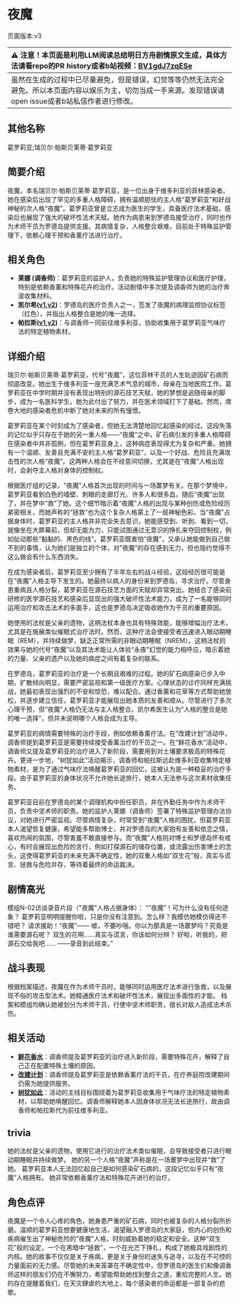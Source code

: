 # 夜魔
页面版本:v3
 

| :warning: 注意！本页面是利用LLM阅读总结明日方舟剧情原文生成，具体方法请看repo的PR history或者b站视频：[BV1gdJ7zqESe](https://www.bilibili.com/video/BV1gdJ7zqESe/)         |
|:----------------------------|
| 虽然在生成的过程中已尽量避免，但是错误，幻觉等等仍然无法完全避免。所以本页面内容以娱乐为主，切勿当成一手来源。发现错误请open issue或者b站私信作者进行修改。|



## 其他名称
葛罗莉亚;瑞贝尔·帕斯贝莱蒂·葛罗莉亚
## 简要介绍
夜魔，本名瑞贝尔·帕斯贝莱蒂·葛罗莉亚，是一位出身于维多利亚的菲林感染者。她在感染后出现了罕见的多重人格障碍，拥有温顺胆怯的主人格“葛罗莉亚”和好战神秘的次人格“夜魔”。葛罗莉亚曾是立志成为医生的学生，具备医疗法术基础，感染后也展现了强大的破坏性法术天赋。她作为病患来到罗德岛接受治疗，同时也作为术师干员为罗德岛提供支援。其病情复杂，人格整合艰难，目前处于特殊监护管理下，依赖心理干预和香薰疗法进行治疗。
## 相关角色
-   **莱娜 (调香师)**：葛罗莉亚的监护人，负责她的特殊监护管理协议和医疗护理，特别是依赖香薰和特殊花卉的治疗。活动剧情中多次提及调香师为她的治疗奔波收集材料。
-   **凯尔希([v1](../chars/char_003_kalts.md),[v2](char_003_kalts.md))**：罗德岛的医疗负责人之一，签发了夜魔的病理监控协议标签（红色），并指出人格整合是她的唯一选择。
-   **帕拉斯([v1](../chars/char_485_pallas.md),[v2](char_485_pallas.md))**：与调香师一同前往维多利亚，协助收集用于葛罗莉亚气味疗法的特定植物素材。
## 详细介绍
瑞贝尔·帕斯贝莱蒂·葛罗莉亚，代号“夜魔”，这位菲林干员的人生轨迹因矿石病而彻底改变。她出生于维多利亚一座充满艺术气息的城市，母亲在当地医院工作。葛罗莉亚在中学时期并没有表现出特别的源石技艺天赋，她的梦想是追随母亲的脚步，成为一名医科学生。她为此付出了努力，并在医术领域打下了基础。然而，席卷大地的感染者危机中断了她对未来的所有憧憬。

葛罗莉亚在某个时刻成为了感染者，但她无法清楚地回忆起感染的经过。这段失落的记忆似乎只存在于她的另一重人格——“夜魔”之中。矿石病引发的多重人格障碍在感染者中并非孤例，但在葛罗莉亚身上，这种病症表现得尤为复杂和严重。她拥有一个温顺、友善且充满不安的主人格“葛罗莉亚”，以及一个好战、危险且充满攻击性的次人格“夜魔”。这两种人格会在不经意间切换，尤其是在“夜魔”人格出现时，会剥夺主人格对身体的控制权。

根据医疗组的记录，“夜魔”人格首次出现的时间与一场噩梦有关。在那个梦境中，葛罗莉亚看到白色的墙壁、刺眼的走廊灯光、许多人和很多血，随后“夜魔”出现了，并在梦中“救”了她。这个细节暗示着“夜魔”人格的出现与某种创伤或危险经历紧密相关，而她声称的“拯救”也为这个复杂人格蒙上了一层神秘色彩。当“夜魔”占据身体时，葛罗莉亚的主人格并非完全失去意识，她能感受到、听到、看到一切，就像坐在大屏幕前，但却无能为力，只能试图通过无意识的挣扎来夺回控制权，例如扯动那些“黏黏的、黑色的线”。葛罗莉亚既害怕“夜魔”，又承认她能做到自己做不到的事情，认为她们是独立的个体，对“夜魔”的存在感到无力，但也隐约觉得不这么做会有什么东西消失。

在成为感染者后，葛罗莉亚至少拥有了半年左右的战斗经验，这段经历很可能是在“夜魔”人格主导下发生的。她最终以病人的身份来到罗德岛，寻求治疗。尽管身患重病且人格分裂，葛罗莉亚在源石技艺方面的天赋却异常突出。她结合了感染前研修的医学源石技艺和感染后显现出的强大破坏性法术能力，成为了一名能够同时运用治疗和攻击法术的多面手，这也是罗德岛决定吸收她作为干员的重要原因。

她使用的法杖是父亲的遗物，这柄法杖本身也具有特殊效能，能够增幅治疗法术，尤其是在施展类似催眠式治疗法时。然而，这种疗法会使接受者迅速进入眼动期睡眠（REM），并持续做梦，缺乏正常所需的非眼动期睡眠（NREM）。这柄法杖的效果与她的代号“夜魔”以及其法术能让人体验“永夜”幻觉的能力相呼应，暗示着她的力量、父亲的遗产以及她的病症之间有着复杂的联系。

在罗德岛，葛罗莉亚的治疗是一个长期且艰难的过程。她的矿石病感染已步入中期，扩散倾向明显，需要严密监视和第一级医疗方案。心理状态的诊疗同样充满挑战，她最初表现出强烈的不安和惊恐，难以配合。通过香薰和花草等方式帮助她放松，并逐步建立信任，葛罗莉亚才能展现出她本质的友善和顺从。尽管进行了多次心理干预，但“夜魔”人格仍无法与主人格整合。凯尔希医生认为“人格的整合是她的唯一选择”，但并未说明哪个人格会成为主导。

葛罗莉亚的病情需要特殊的治疗手段，例如依赖香薰疗法。在“改建计划”活动中，调香师提到葛罗莉亚是需要持续接受香薰治疗的干员之一。在“鲜花香水”活动中，调香师又提及葛罗莉亚的治疗进入了新阶段，需要用到对土壤要求极高的特殊花卉。更进一步地，“树犹如此”活动揭示，调香师和帕拉斯远赴维多利亚收集特定植物素材，是为了通过气味疗法唤醒葛罗莉亚的回忆，这被认为是一种稳妥的治疗手段。由于葛罗莉亚的身体状况不允许她长途旅行，她本人无法参与这次素材收集任务。

葛罗莉亚目前在罗德岛的某个调理机构中担任职员，并在外勤任务中作为术师干员，负责中坚术师的职责。她的监护人莱娜（调香师）签署了特殊监护管理办法协议，对她进行严密监视。尽管病情复杂，时常受到“夜魔”人格的困扰，但葛罗莉亚本人渴望恢复健康，希望能多帮助博士，并对罗德岛的大家抱有友善和依恋之情，喜欢热闹的氛围，尽管害羞不敢直接参与。而“夜魔”人格则对博士和罗德岛怀有戒心，有时会展现出危险的言行，例如打探源石的储存位置，或流露出伤害博士的念头，这使得葛罗莉亚的未来充满不确定性，她的双重人格如“双生花”般，真实与谎言、拯救与危险并存，等待着最终的命运裁决。
## 剧情高光
模组N-02访谈录音片段（"夜魔"人格占据身体）：
““夜魔”！可为什么没有任何迹象？
葛罗莉亚明明提醒你啦，只是你没有注意到。怎么样？我模仿她模仿得还不错吧？
请求援助！“夜魔”——
嘘，不要吵哦。你以为那真是一场噩梦吗？究竟是谁需要源石呢？
双生的花啊......真实与谎言，你该如何分辨？
好啦，听我的，把源石交给我吧......
——录音到此结束。”
## 战斗表现
根据档案描述，夜魔在作为术师干员时，能够同时运用医疗法术进行急救，以及展现不俗的攻击型法术。她精通医疗法术和破坏性法术，展现出多面性的才能。
档案和模组均确认她被划分为术师干员，行使中坚术师职责，擅长对敌人造成法术杀伤。
## 相关活动
-   **[鲜花香水](../stories/story_rope_set_1.md)**：调香师提及葛罗莉亚的治疗进入新阶段，需要特殊花卉，解释了自己正在配置特殊土壤的原因。
-   **[改建计划](../stories/story_flower_set_1.md)**：调香师提及葛罗莉亚是依赖香薰疗法的干员，在疗养庭院改建期间仍需为她提供服务。
-   **[树犹如此](../stories/story_flower_set_2.md)**：活动的主线目标围绕着为葛罗莉亚收集用于气味疗法的特定植物素材，以帮助她唤醒回忆。调香师解释她本人因身体状况无法长途旅行，故由调香师和帕拉斯代为前往维多利亚。
## trivia
她的法杖是父亲的遗物，使用它进行的治疗法术类似催眠，会导致接受者只进行眼动期睡眠并持续做梦。
她的另一个人格“夜魔”声称是在一场噩梦中出现并“救”了她。
葛罗莉亚本人无法回忆起自己是如何感染矿石病的，这段记忆似乎只有“夜魔”人格拥有。
她非常依赖香薰疗法和特殊花卉进行的治疗。
## 角色点评
夜魔是一个令人心疼的角色，她身患严重的矿石病，同时也被复杂的人格分裂所折磨。温顺的葛罗莉亚想要健康地生活，渴望融入罗德岛的大家庭，但内心的创伤和疾病催生出了神秘危险的“夜魔”人格，时刻威胁着她的稳定和安全。这种“双生花”般的设定，一个在黑暗中“拯救”，一个在光芒下挣扎，构成了她极具戏剧性的内核。她的故事不仅仅是关于疾病，更是关于身份的迷失与追寻，以及在不可控的力量面前的无力感。尽管她的未来笼罩在不确定性中，但罗德岛的医生们和像调香师这样的朋友们仍在不懈努力，希望能帮助她找到整合之道，重拾完整的人生。她的存在提醒着我们，在天灾肆虐的大地上，每个感染者的命运都是一部复杂的悲歌。